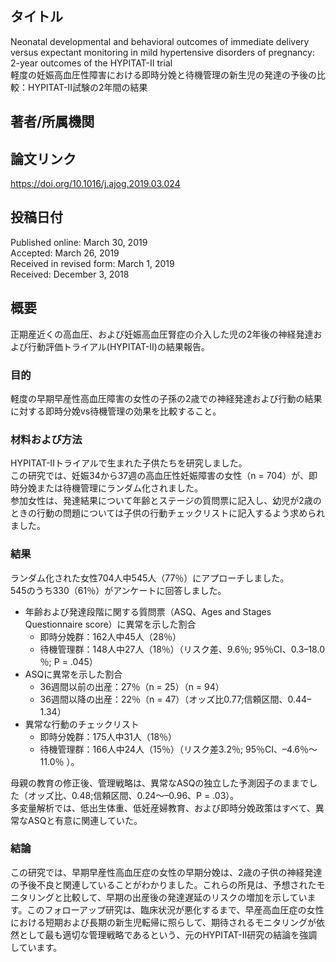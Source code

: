 ## タイトル
Neonatal developmental and behavioral outcomes of immediate delivery versus expectant monitoring in mild hypertensive disorders of pregnancy: 2-year outcomes of the HYPITAT-II trial  
軽度の妊娠高血圧性障害における即時分娩と待機管理の新生児の発達の予後の比較：HYPITAT-II試験の2年間の結果

## 著者/所属機関

## 論文リンク
https://doi.org/10.1016/j.ajog.2019.03.024

## 投稿日付
Published online: March 30, 2019  
Accepted: March 26, 2019  
Received in revised form: March 1, 2019  
Received: December 3, 2018

## 概要
正期産近くの高血圧、および妊娠高血圧腎症の介入した児の2年後の神経発達および行動評価トライアル(HYPITAT-II)の結果報告。

### 目的
軽度の早期早産性高血圧障害の女性の子孫の2歳での神経発達および行動の結果に対する即時分娩vs待機管理の効果を比較すること。

### 材料および方法
HYPITAT-IIトライアルで生まれた子供たちを研究しました。  
この研究では、妊娠34から37週の高血圧性妊娠障害の女性（n = 704）が、即時分娩または待機管理にランダム化されました。  
参加女性は、発達結果について年齢とステージの質問票に記入し、幼児が2歳のときの行動の問題については子供の行動チェックリストに記入するよう求められました。

### 結果
ランダム化された女性704人中545人（77％）にアプローチしました。  
545のうち330（61％）がアンケートに回答しました。  

* 年齢および発達段階に関する質問票（ASQ、Ages and Stages Questionnaire score）に異常を示した割合
  * 即時分娩群：162人中45人（28％）
  * 待機管理群：148人中27人（18％）（リスク差、9.6％; 95％CI、0.3–18.0 ％; P = .045）
* ASQに異常を示した割合
  * 36週間以前の出産：27％（n = 25）（n = 94）
  * 36週間以降の出産：22％（n = 47）（オッズ比0.77;信頼区間、0.44–1.34）
* 異常な行動のチェックリスト
  * 即時分娩群：175人中31人（18％）
  * 待機管理群：166人中24人（15％）（リスク差3.2％; 95％CI、–4.6％〜11.0％ ）。

母親の教育の修正後、管理戦略は、異常なASQの独立した予測因子のままでした（オッズ比、0.48;信頼区間、0.24〜–0.96、P = .03）。  
多変量解析では、低出生体重、低妊産婦教育、および即時分娩政策はすべて、異常なASQと有意に関連していた。

### 結論
この研究では、早期早産性高血圧症の女性の早期分娩は、2歳の子供の神経発達の予後不良と関連していることがわかりました。これらの所見は、予想されたモニタリングと比較して、早期の出産後の発達遅延のリスクの増加を示しています。このフォローアップ研究は、臨床状況が悪化するまで、早産高血圧症の女性における短期および長期の新生児転帰に照らして、期待されるモニタリングが依然として最も適切な管理戦略であるという、元のHYPITAT-II研究の結論を強調しています。
